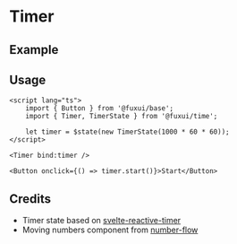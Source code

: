 <script lang="ts">
	import Example from './Example.svelte';
</script>

# Timer

## Example

<Example />

## Usage

```svelte
<script lang="ts">
	import { Button } from '@fuxui/base';
	import { Timer, TimerState } from '@fuxui/time';

	let timer = $state(new TimerState(1000 * 60 * 60));
</script>

<Timer bind:timer />

<Button onclick={() => timer.start()}>Start</Button>
```

## Credits

- Timer state based on [svelte-reactive-timer](https://github.com/joshnuss/svelte-reactive-timer)
- Moving numbers component from [number-flow](https://number-flow.barvian.me/)

